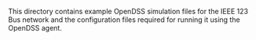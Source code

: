 This directory contains example OpenDSS simulation files for the IEEE 123 Bus network and the configuration files required for running it using the OpenDSS agent.
